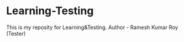 # Learning-Testing
This is my reposity for Learning&amp;Testing.
Author - Ramesh Kumar Roy (Tester)

